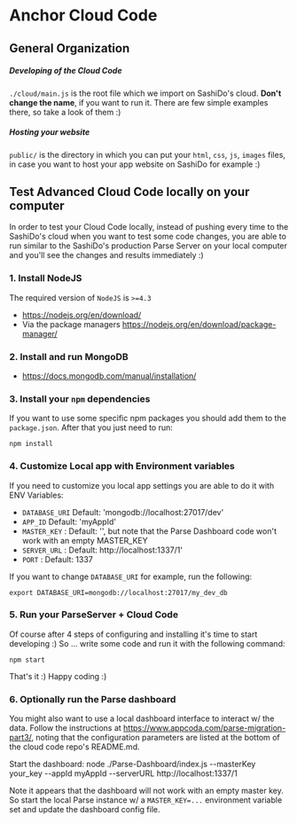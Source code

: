# Anchor Cloud Code

## General Organization

##### Developing of the Cloud Code

`./cloud/main.js` is the root file which we import on SashiDo's cloud. **Don't change the name**, if you want to run it. There are few simple examples there, so take a look of them :)

##### Hosting your website

`public/` is the directory in which you can put your `html`, `css`, `js`, `images` files, in case you want to host your app website on SashiDo for example :)

## Test Advanced Cloud Code locally on your computer

In order to test your Cloud Code locally, instead of pushing every time to the SashiDo's cloud when you want to test some code changes, you are able to run similar to the SashiDo's production Parse Server on your local computer and you'll see the changes and results immediately :)

### 1. Install NodeJS

The required version of `NodeJS` is `>=4.3`

- https://nodejs.org/en/download/
- Via the package managers https://nodejs.org/en/download/package-manager/

### 2. Install and run MongoDB

- https://docs.mongodb.com/manual/installation/

### 3. Install your `npm` dependencies

If you want to use some specific npm packages you should add them to the `package.json`. After that you just need to run:

```
npm install
```

### 4. Customize Local app with Environment variables

If you need to customize you local app settings you are able to do it with ENV Variables:

- `DATABASE_URI` Default: 'mongodb://localhost:27017/dev'
- `APP_ID` Default: 'myAppId'
- `MASTER_KEY` : Default: '', but note that the Parse Dashboard code won't work with an empty MASTER_KEY
- `SERVER_URL` : Default: http://localhost:1337/1'
- `PORT` : Default: 1337

If you want to change  `DATABASE_URI` for example, run the following:

```
export DATABASE_URI=mongodb://localhost:27017/my_dev_db
```

### 5. Run your ParseServer + Cloud Code

Of course after 4 steps of configuring and installing it's time to start developing :) So ... write some code and run it with the following command:

```
npm start
```

That's it :) Happy coding :)

### 6. Optionally run the Parse dashboard

You might also want to use a local dashboard interface to interact w/ the data. Follow the instructions at https://www.appcoda.com/parse-migration-part3/, noting that the configuration parameters are listed at the bottom of the cloud code repo's README.md.

Start the dashboard: node ./Parse-Dashboard/index.js --masterKey your_key --appId myAppId --serverURL http://localhost:1337/1

Note it appears that the dashboard will not work with an empty master key. So start the local Parse instance w/ a `MASTER_KEY=...` environment variable set and update the dashboard config file.
